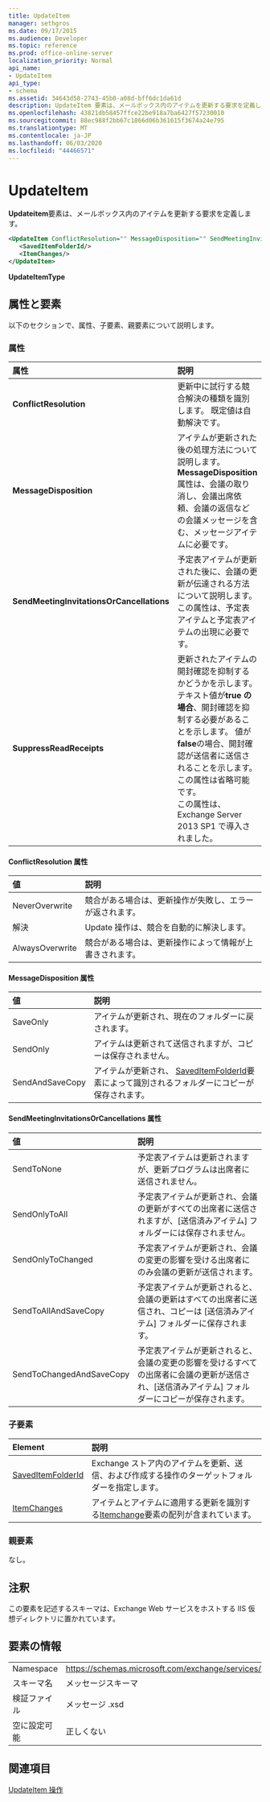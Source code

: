 ```yaml
---
title: UpdateItem
manager: sethgros
ms.date: 09/17/2015
ms.audience: Developer
ms.topic: reference
ms.prod: office-online-server
localization_priority: Normal
api_name:
- UpdateItem
api_type:
- schema
ms.assetid: 34643d58-2743-45b0-a08d-bff6dc1da61d
description: UpdateItem 要素は、メールボックス内のアイテムを更新する要求を定義します。
ms.openlocfilehash: 43821db58457ffce22be918a7ba6427f57230010
ms.sourcegitcommit: 88ec988f2bb67c1866d06b361615f3674a24e795
ms.translationtype: MT
ms.contentlocale: ja-JP
ms.lasthandoff: 06/03/2020
ms.locfileid: "44466571"
---
```

# <a name="updateitem"></a>UpdateItem

**Updateitem**要素は、メールボックス内のアイテムを更新する要求を定義します。 
  
```XML
<UpdateItem ConflictResolution="" MessageDisposition="" SendMeetingInvitationsOrCancellations="" SuppressReadReceipts="">
   <SavedItemFolderId/>
   <ItemChanges/>
</UpdateItem>
```

 **UpdateItemType**
## <a name="attributes-and-elements"></a>属性と要素

以下のセクションで、属性、子要素、親要素について説明します。
  
### <a name="attributes"></a>属性

|**属性**|**説明**|
|:-----|:-----|
|**ConflictResolution** <br/> |更新中に試行する競合解決の種類を識別します。 既定値は自動解決です。  <br/> |
|**MessageDisposition** <br/> |アイテムが更新された後の処理方法について説明します。 **MessageDisposition**属性は、会議の取り消し、会議出席依頼、会議の返信などの会議メッセージを含む、メッセージアイテムに必要です。  <br/> |
|**SendMeetingInvitationsOrCancellations** <br/> |予定表アイテムが更新された後に、会議の更新が伝達される方法について説明します。 この属性は、予定表アイテムと予定表アイテムの出現に必要です。  <br/> |
|**SuppressReadReceipts** <br/> |更新されたアイテムの開封確認を抑制するかどうかを示します。 テキスト値が**true の場合**、開封確認を抑制する必要があることを示します。 値が**false**の場合、開封確認が送信者に送信されることを示します。 この属性は省略可能です。  <br/> この属性は、Exchange Server 2013 SP1 で導入されました。  <br/> |
   
#### <a name="conflictresolution-attribute"></a>ConflictResolution 属性

|**値**|**説明**|
|:-----|:-----|
|NeverOverwrite  <br/> |競合がある場合は、更新操作が失敗し、エラーが返されます。  <br/> |
|解決  <br/> |Update 操作は、競合を自動的に解決します。  <br/> |
|AlwaysOverwrite  <br/> |競合がある場合は、更新操作によって情報が上書きされます。  <br/> |
   
#### <a name="messagedisposition-attribute"></a>MessageDisposition 属性

|**値**|**説明**|
|:-----|:-----|
|SaveOnly  <br/> |アイテムが更新され、現在のフォルダーに戻されます。  <br/> |
|SendOnly  <br/> |アイテムは更新されて送信されますが、コピーは保存されません。  <br/> |
|SendAndSaveCopy  <br/> |アイテムが更新され、 [SavedItemFolderId](saveditemfolderid.md)要素によって識別されるフォルダーにコピーが保存されます。  <br/> |
   
#### <a name="sendmeetinginvitationsorcancellations-attribute"></a>SendMeetingInvitationsOrCancellations 属性

|**値**|**説明**|
|:-----|:-----|
|SendToNone  <br/> |予定表アイテムは更新されますが、更新プログラムは出席者に送信されません。  <br/> |
|SendOnlyToAll  <br/> |予定表アイテムが更新され、会議の更新がすべての出席者に送信されますが、[送信済みアイテム] フォルダーには保存されません。  <br/> |
|SendOnlyToChanged  <br/> |予定表アイテムが更新され、会議の変更の影響を受ける出席者にのみ会議の更新が送信されます。  <br/> |
|SendToAllAndSaveCopy  <br/> |予定表アイテムが更新されると、会議の更新はすべての出席者に送信され、コピーは [送信済みアイテム] フォルダーに保存されます。  <br/> |
|SendToChangedAndSaveCopy  <br/> |予定表アイテムが更新されると、会議の変更の影響を受けるすべての出席者に会議の更新が送信され、[送信済みアイテム] フォルダーにコピーが保存されます。  <br/> |
   
### <a name="child-elements"></a>子要素

|**Element**|**説明**|
|:-----|:-----|
|[SavedItemFolderId](saveditemfolderid.md) <br/> |Exchange ストア内のアイテムを更新、送信、および作成する操作のターゲットフォルダーを指定します。  <br/> |
|[ItemChanges](itemchanges.md) <br/> |アイテムとアイテムに適用する更新を識別する[Itemchange](itemchange.md)要素の配列が含まれています。  <br/> |
   
### <a name="parent-elements"></a>親要素

なし。
  
## <a name="remarks"></a>注釈

この要素を記述するスキーマは、Exchange Web サービスをホストする IIS 仮想ディレクトリに置かれています。
  
## <a name="element-information"></a>要素の情報

|||
|:-----|:-----|
|Namespace  <br/> |https://schemas.microsoft.com/exchange/services/2006/messages  <br/> |
|スキーマ名  <br/> |メッセージスキーマ  <br/> |
|検証ファイル  <br/> |メッセージ .xsd  <br/> |
|空に設定可能  <br/> |正しくない  <br/> |
   
## <a name="see-also"></a>関連項目



[UpdateItem 操作](updateitem-operation.md)

